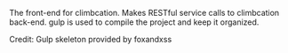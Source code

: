 The front-end for climbcation. Makes RESTful service calls to climbcation back-end. gulp is used to compile the project and keep it organized.

Credit: Gulp skeleton provided by foxandxss
